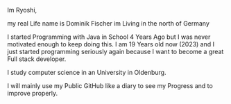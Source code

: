 Im Ryoshi,

my real Life name is Dominik Fischer im Living in the north of Germany

I started Programming with Java in School 4 Years Ago but I was never motivated enough to keep doing this.
I am 19 Years old now (2023) and I just started programming seriously again because I want to become a great Full stack
developer.

I study computer science in an University in Oldenburg.

I will mainly use my Public GitHub like a diary to see my Progress and to improve properly.
